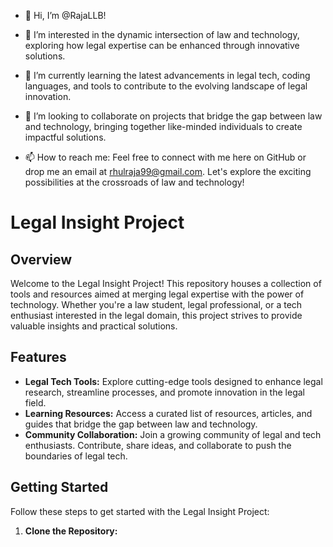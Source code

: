 - 👋 Hi, I’m @RajaLLB!

- 👀 I’m interested in the dynamic intersection of law and technology, exploring how legal expertise can be enhanced through innovative solutions.

- 🌱 I’m currently learning the latest advancements in legal tech, coding languages, and tools to contribute to the evolving landscape of legal innovation.

- 💞️ I’m looking to collaborate on projects that bridge the gap between law and technology, bringing together like-minded individuals to create impactful solutions.

- 📫 How to reach me: Feel free to connect with me here on GitHub or drop me an email at rhulraja99@gmail.com. Let's explore the exciting possibilities at the crossroads of law and technology!

# Legal Insight Project

## Overview
Welcome to the Legal Insight Project! This repository houses a collection of tools and resources aimed at merging legal expertise with the power of technology. Whether you're a law student, legal professional, or a tech enthusiast interested in the legal domain, this project strives to provide valuable insights and practical solutions.

## Features
- **Legal Tech Tools:** Explore cutting-edge tools designed to enhance legal research, streamline processes, and promote innovation in the legal field.
- **Learning Resources:** Access a curated list of resources, articles, and guides that bridge the gap between law and technology.
- **Community Collaboration:** Join a growing community of legal and tech enthusiasts. Contribute, share ideas, and collaborate to push the boundaries of legal tech.

## Getting Started
Follow these steps to get started with the Legal Insight Project:
1. **Clone the Repository:**

<!---
RajaLLB/RajaLLB is a ✨ special ✨ repository because its `README.md` (this file) appears on your GitHub profile.
You can click the Preview link to take a look at your changes.
--->

